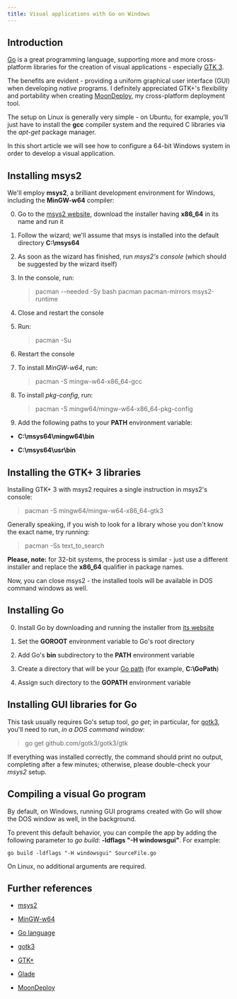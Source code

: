 ```yaml
---
title: Visual applications with Go on Windows
---
```



## Introduction

[Go](https://golang.org/) is a great programming language, supporting more and more cross-platform libraries for the creation of visual applications - especially [GTK 3](https://github.com/gotk3/gotk3).

The benefits are evident - providing a uniform graphical user interface (GUI) when developing *native* programs. I definitely appreciated GTK+'s flexibility and portability when creating [MoonDeploy](/moondeploy-2/), my cross-platform deployment tool.

The setup on Linux is generally very simple - on Ubuntu, for example, you'll just have to install the **gcc** compiler system and the required C libraries via the *apt-get* package manager.

In this short article we will see how to configure a 64-bit Windows system in order to develop a visual application.


## Installing msys2

We'll employ **msys2**, a brilliant development environment for Windows, including the **MinGW-w64** compiler:

0. Go to the [msys2 website](https://msys2.github.io/), download the installer having **x86_64** in its name and run it

0. Follow the wizard; we'll assume that msys is installed into the default directory **C:\msys64**

0. As soon as the wizard has finished, run *msys2's console* (which should be suggested by the wizard itself)

0. In the console, run:

    > pacman --needed -Sy bash pacman pacman-mirrors msys2-runtime

0. Close and restart the console

0. Run:

    > pacman -Su

0. Restart the console

0. To install *MinGW-w64*, run:

    > pacman -S mingw-w64-x86_64-gcc

0. To install *pkg-config*, run:  

    > pacman -S mingw64/mingw-w64-x86_64-pkg-config


0. Add the following paths to your **PATH** environment variable:

  * **C:\msys64\mingw64\bin**

  * **C:\msys64\usr\bin**



## Installing the GTK+ 3 libraries


Installing GTK+ 3 with msys2 requires a single instruction in msys2's console:

> pacman -S mingw64/mingw-w64-x86_64-gtk3

Generally speaking, if you wish to look for a library whose you don't know the exact name, try running:

> pacman -Ss text_to_search


**Please, note:** for 32-bit systems, the process is similar - just use a different installer and replace the **x86_64** qualifier in package names.


Now, you can close msys2 - the installed tools will be available in DOS command windows as well.


## Installing Go

0. Install Go by downloading and running the installer from [its website](https://golang.org/)

0. Set the **GOROOT** environment variable to Go's root directory

0. Add Go's **bin** subdirectory to the **PATH** environment variable

0. Create a directory that will be your [Go path](https://golang.org/doc/code.html) (for example, **C:\GoPath**)

0. Assign such directory to the **GOPATH** environment variable


## Installing GUI libraries for Go

This task usually requires Go's setup tool, *go get*; in particular, for [gotk3](https://github.com/gotk3/gotk3), you'll need to run, *in a DOS command window*:

> go get github.com/gotk3/gotk3/gtk

If everything was installed correctly, the command should print no output, completing after a few minutes; otherwise, please double-check your *msys2* setup.


## Compiling a visual Go program

By default, on Windows, running GUI programs created with Go will show the DOS window as well, in the background.

To prevent this default behavior, you can compile the app by adding the following parameter to *go build*: **-ldflags "-H windowsgui"**. For example:

```
go build -ldflags "-H windowsgui" SourceFile.go
```

On Linux, no additional arguments are required.


## Further references

* [msys2](https://msys2.github.io/)

* [MinGW-w64](http://mingw-w64.org/)

* [Go language](https://golang.org/)

* [gotk3](https://github.com/gotk3/gotk3)

* [GTK+](http://www.gtk.org/)

* [Glade](https://glade.gnome.org/)

* [MoonDeploy](https://github.com/giancosta86/moondeploy)
